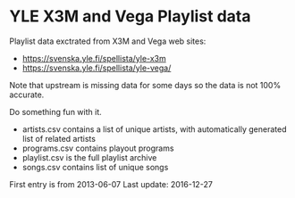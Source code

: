 # YLE X3M and Vega Playlist data

Playlist data exctrated from X3M and Vega web sites:

* https://svenska.yle.fi/spellista/yle-x3m
* https://svenska.yle.fi/spellista/yle-vega/

Note that upstream is missing data for some days so the data is not 100% accurate.

Do something fun with it.

* artists.csv contains a list of unique artists, with automatically generated list of related artists
* programs.csv contains playout programs
* playlist.csv is the full playlist archive
* songs.csv contains list of unique songs

First entry is from 2013-06-07
Last update: 2016-12-27
